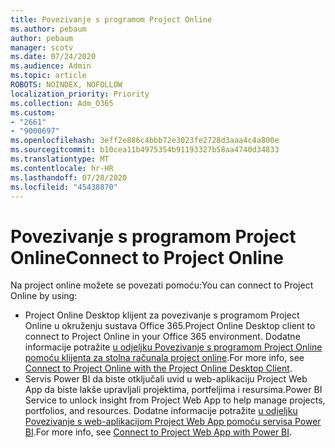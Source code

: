 ```yaml
---
title: Povezivanje s programom Project Online
ms.author: pebaum
author: pebaum
manager: scotv
ms.date: 07/24/2020
ms.audience: Admin
ms.topic: article
ROBOTS: NOINDEX, NOFOLLOW
localization_priority: Priority
ms.collection: Adm_O365
ms.custom:
- "2661"
- "9000697"
ms.openlocfilehash: 3eff2e886c4bbb72e3023fe2728d3aaa4c4a800e
ms.sourcegitcommit: b10cea11b4975354b91193327b58aa4740d34833
ms.translationtype: MT
ms.contentlocale: hr-HR
ms.lasthandoff: 07/28/2020
ms.locfileid: "45438870"
---
```

# <a name="connect-to-project-online"></a><span data-ttu-id="70e43-102">Povezivanje s programom Project Online</span><span class="sxs-lookup"><span data-stu-id="70e43-102">Connect to Project Online</span></span>

<span data-ttu-id="70e43-103">Na project online možete se povezati pomoću:</span><span class="sxs-lookup"><span data-stu-id="70e43-103">You can connect to Project Online by using:</span></span>

- <span data-ttu-id="70e43-104">Project Online Desktop klijent za povezivanje s programom Project Online u okruženju sustava Office 365.</span><span class="sxs-lookup"><span data-stu-id="70e43-104">Project Online Desktop client to connect to Project Online in your Office 365 environment.</span></span> <span data-ttu-id="70e43-105">Dodatne informacije potražite [u odjeljku Povezivanje s programom Project Online pomoću klijenta za stolna računala project online](https://docs.microsoft.com/projectonline/connect-to-project-online-with-the-project-online-desktop-client).</span><span class="sxs-lookup"><span data-stu-id="70e43-105">For more info, see [Connect to Project Online with the Project Online Desktop Client](https://docs.microsoft.com/projectonline/connect-to-project-online-with-the-project-online-desktop-client).</span></span>  
- <span data-ttu-id="70e43-106">Servis Power BI da biste otključali uvid u web-aplikaciju Project Web App da biste lakše upravljali projektima, portfeljima i resursima.</span><span class="sxs-lookup"><span data-stu-id="70e43-106">Power BI Service to unlock insight from Project Web App to help manage projects, portfolios, and resources.</span></span> <span data-ttu-id="70e43-107">Dodatne informacije potražite [u odjeljku Povezivanje s web-aplikacijom Project Web App pomoću servisa Power BI](https://docs.microsoft.com/power-bi/service-connect-to-project-online).</span><span class="sxs-lookup"><span data-stu-id="70e43-107">For more info, see [Connect to Project Web App with Power BI](https://docs.microsoft.com/power-bi/service-connect-to-project-online).</span></span>  